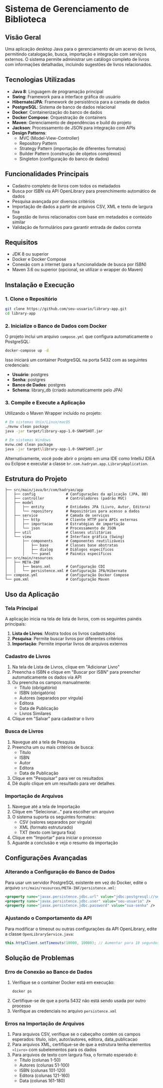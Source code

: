 # Sistema de Gerenciamento de Biblioteca

## Visão Geral

Uma aplicação desktop Java para o gerenciamento de um acervo de livros, permitindo catalogação, busca, importação e integração com serviços externos. O sistema permite administrar um catálogo completo de livros com informações detalhadas, incluindo sugestões de livros relacionados.

## Tecnologias Utilizadas

- **Java 8**: Linguagem de programação principal
- **Swing**: Framework para a interface gráfica do usuário
- **Hibernate/JPA**: Framework de persistência para a camada de dados
- **PostgreSQL**: Sistema de banco de dados relacional
- **Docker**: Containerização do banco de dados
- **Docker Compose**: Orquestração de containers
- **Maven**: Gerenciamento de dependências e build do projeto
- **Jackson**: Processamento de JSON para integração com APIs
- **Design Patterns**:
    - MVC (Model-View-Controller)
    - Repository Pattern
    - Strategy Pattern (importação de diferentes formatos)
    - Builder Pattern (construção de objetos complexos)
    - Singleton (configuração do banco de dados)

## Funcionalidades Principais

- Cadastro completo de livros com todos os metadados
- Busca por ISBN via API OpenLibrary para preenchimento automático de dados
- Pesquisa avançada por diversos critérios
- Importação de dados a partir de arquivos CSV, XML e texto de largura fixa
- Sugestão de livros relacionados com base em metadados e conteúdo similar
- Validação de formulários para garantir entrada de dados correta

## Requisitos

- JDK 8 ou superior
- Docker e Docker Compose
- Conexão com a internet (para a funcionalidade de busca por ISBN)
- Maven 3.6 ou superior (opcional, se utilizar o wrapper do Maven)

## Instalação e Execução

### 1. Clone o Repositório

```bash
git clone https://github.com/seu-usuario/library-app.git
cd library-app
```

### 2. Inicialize o Banco de Dados com Docker

O projeto inclui um arquivo `compose.yml` que configura automaticamente o PostgreSQL:

```bash
docker-compose up -d
```

Isso iniciará um container PostgreSQL na porta 5432 com as seguintes credenciais:
- **Usuário**: postgres
- **Senha**: postgres
- **Banco de Dados**: postgres
- **Schema**: library_db (criado automaticamente pelo JPA)

### 3. Compile e Execute a Aplicação

Utilizando o Maven Wrapper incluído no projeto:

```bash
# Em sistemas Unix/Linux/macOS
./mvnw clean package
java -jar target/library-app-1.0-SNAPSHOT.jar

# Em sistemas Windows
mvnw.cmd clean package
java -jar target\library-app-1.0-SNAPSHOT.jar
```

Alternativamente, você pode abrir o projeto em uma IDE como IntelliJ IDEA ou Eclipse e executar a classe `br.com.hadryan.app.LibraryApplication`.

## Estrutura do Projeto

```
├── src/main/java/br/com/hadryan/app
│   ├── config              # Configurações da aplicação (JPA, DB)
│   ├── controller          # Controladores (padrão MVC)
│   ├── model
│   │   ├── entity          # Entidades JPA (Livro, Autor, Editora)
│   │   └── repository      # Repositórios para acesso a dados
│   ├── service             # Camada de serviços
│   │   ├── http            # Cliente HTTP para APIs externas
│   │   ├── importacao      # Estratégias de importação
│   │   └── json            # Processamento de JSON
│   ├── util                # Classes utilitárias
│   └── view                # Interface gráfica (Swing)
│       ├── components      # Componentes reutilizáveis
│       │   ├── base        # Classes base abstratas
│       │   ├── dialog      # Diálogos específicos
│       │   └── panel       # Painéis específicos
├── src/main/resources
│   ├── META-INF
│   │   ├── beans.xml       # Configuração CDI
│   │   └── persistence.xml # Configuração JPA/Hibernate
├── compose.yml             # Configuração Docker Compose
└── pom.xml                 # Configuração Maven
```

## Uso da Aplicação

### Tela Principal

A aplicação inicia na tela de lista de livros, com os seguintes painéis principais:

1. **Lista de Livros**: Mostra todos os livros cadastrados
2. **Pesquisa**: Permite buscar livros por diferentes critérios
3. **Importação**: Permite importar livros de arquivos externos

### Cadastro de Livros

1. Na tela de Lista de Livros, clique em "Adicionar Livro"
2. Preencha o ISBN e clique em "Buscar por ISBN" para preencher automaticamente os dados via API
3. Ou preencha os campos manualmente:
    - Título (obrigatório)
    - ISBN (obrigatório)
    - Autores (separados por vírgula)
    - Editora
    - Data de Publicação
    - Livros Similares
4. Clique em "Salvar" para cadastrar o livro

### Busca de Livros

1. Navegue até a tela de Pesquisa
2. Preencha um ou mais critérios de busca:
    - Título
    - ISBN
    - Autor
    - Editora
    - Data de Publicação
3. Clique em "Pesquisar" para ver os resultados
4. Dê duplo clique em um resultado para ver detalhes

### Importação de Arquivos

1. Navegue até a tela de Importação
2. Clique em "Selecionar..." para escolher um arquivo
3. O sistema suporta os seguintes formatos:
    - CSV (valores separados por vírgula)
    - XML (formato estruturado)
    - TXT (texto com largura fixa)
4. Clique em "Importar" para iniciar o processo
5. Aguarde a conclusão e veja o resumo da importação

## Configurações Avançadas

### Alterando a Configuração do Banco de Dados

Para usar um servidor PostgreSQL existente em vez do Docker, edite o arquivo `src/main/resources/META-INF/persistence.xml`:

```xml
<property name="javax.persistence.jdbc.url" value="jdbc:postgresql://seu-servidor:porta/seu-banco?currentSchema=library_db" />
<property name="javax.persistence.jdbc.user" value="seu-usuario" />
<property name="javax.persistence.jdbc.password" value="sua-senha" />
```

### Ajustando o Comportamento da API

Para modificar o timeout ou outras configurações da API OpenLibrary, edite a classe `OpenLibraryService.java`:

```java
this.httpClient.setTimeouts(10000, 10000); // Aumentar para 10 segundos
```

## Solução de Problemas

### Erro de Conexão ao Banco de Dados

1. Verifique se o container Docker está em execução:
   ```bash
   docker ps
   ```
2. Certifique-se de que a porta 5432 não está sendo usada por outro processo
3. Verifique as credenciais no arquivo `persistence.xml`

### Erros na Importação de Arquivos

1. Para arquivos CSV, verifique se o cabeçalho contém os campos esperados: titulo, isbn, autor/autores, editora, data_publicacao
2. Para arquivos XML, certifique-se de que a estrutura tenha elementos `<livro>` com subelementos para os dados
3. Para arquivos de texto com largura fixa, o formato esperado é:
    - Título (colunas 1-50)
    - Autores (colunas 51-100)
    - ISBN (colunas 101-120)
    - Editora (colunas 121-160)
    - Data (colunas 161-180)